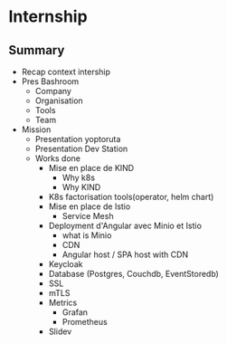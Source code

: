 # Internship

## Summary

- Recap context intership
- Pres Bashroom
  - Company
  - Organisation
  - Tools
  - Team
- Mission
  - Presentation yoptoruta
  - Presentation Dev Station
  - Works done
    - Mise en place de KIND
      - Why k8s
      - Why KIND
    - K8s factorisation tools(operator, helm chart)
    - Mise en place de Istio
      - Service Mesh
    - Deployment d'Angular avec Minio et Istio
      - what is Minio
      - CDN
      - Angular host / SPA host with CDN
    - Keycloak
    - Database (Postgres, Couchdb, EventStoredb)
    - SSL
    - mTLS
    - Metrics
      - Grafan
      - Prometheus
    - Slidev
